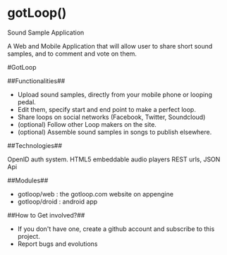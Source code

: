 gotLoop()
=======

Sound Sample Application

A Web and Mobile Application that will allow user to share short sound samples, and to comment and vote on them.

#GotLoop

##Functionalities##

* Upload sound samples, directly from your mobile phone or looping pedal.
* Edit them, specify start and end point to make a perfect loop.
* Share loops on social networks  (Facebook, Twitter, Soundcloud)
* (optional) Follow other Loop makers on the site.
* (optional) Assemble sound samples in songs to publish elsewhere.

##Technologies##

OpenID auth system.
HTML5 embeddable audio players
REST urls, JSON Api

##Modules##
 * gotloop/web : the gotloop.com website on appengine
 * gotloop/droid : android app

##How to Get involved?##

 * If you don't have one, create a github account and subscribe to this project.
 * Report bugs and evolutions
